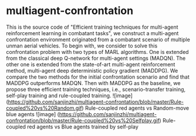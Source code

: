 # multiagent-confrontation
This is the source code of "Efficient training techniques for multi-agent reinforcement learning in combatant tasks", 
we construct a multi-agent confrontation environment originated from a combatant scenario of multiple unman aerial vehicles. 
To begin with, we consider to solve this confrontation problem with two types of MARL algorithms. 
One is extended from the classical deep Q-network for multi-agent settings (MADQN). 
The other one is extended from the state-of-art multi-agent reinforcement method, multi-agent deep deterministic policy gradient (MADDPG). 
We compare the two methods for the initial confrontation scenario and find that MADDPG outperforms MADQN. 
Then with MADDPG as the baseline, we propose three efficient training techniques, i.e., scenario-transfer training, self-play training and rule-coupled training.
![image]
(https://github.com/sanjinzhi/multiagent-confrontation/blob/master/Rule-coupled%20vs%20Random.gif)
Rule-coupled red agents vs Random-move blue agents
![image]
(https://github.com/sanjinzhi/multiagent-confrontation/blob/master/Rule-coupled%20vs%20Selfplay.gif)
Rule-coupled red agents vs Blue agents trained by self-play

